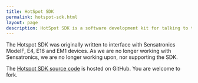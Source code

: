 ```yaml
---
title: HotSpot SDK
permalink: hotspot-sdk.html
layout: page
description: HotSpot SDK is a software development kit for talking to the Sensatronics range of environment monitors.
---
```


The Hotspot SDK was originally written to interface with Sensatronics ModelF, E4, E16 and EM1 devices. As we are no longer working with Sensatronics, we are no longer working upon, nor supporting the SDK.

The [Hotspot SDK source code](https://github.com/openxtra/hotspot-sdk) is hosted on GitHub. You are welcome to fork.


